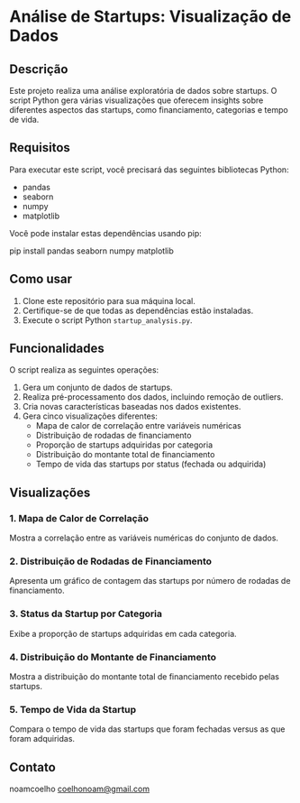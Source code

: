 # Análise de Startups: Visualização de Dados

## Descrição
Este projeto realiza uma análise exploratória de dados sobre startups. O script Python gera várias visualizações que oferecem insights sobre diferentes aspectos das startups, como financiamento, categorias e tempo de vida.

## Requisitos
Para executar este script, você precisará das seguintes bibliotecas Python:
- pandas
- seaborn
- numpy
- matplotlib

Você pode instalar estas dependências usando pip:

pip install pandas seaborn numpy matplotlib

## Como usar
1. Clone este repositório para sua máquina local.
2. Certifique-se de que todas as dependências estão instaladas.
3. Execute o script Python `startup_analysis.py`.

## Funcionalidades
O script realiza as seguintes operações:

1. Gera um conjunto de dados de startups.
2. Realiza pré-processamento dos dados, incluindo remoção de outliers.
3. Cria novas características baseadas nos dados existentes.
4. Gera cinco visualizações diferentes:
   - Mapa de calor de correlação entre variáveis numéricas
   - Distribuição de rodadas de financiamento
   - Proporção de startups adquiridas por categoria
   - Distribuição do montante total de financiamento
   - Tempo de vida das startups por status (fechada ou adquirida)

## Visualizações

### 1. Mapa de Calor de Correlação
Mostra a correlação entre as variáveis numéricas do conjunto de dados.

### 2. Distribuição de Rodadas de Financiamento
Apresenta um gráfico de contagem das startups por número de rodadas de financiamento.

### 3. Status da Startup por Categoria
Exibe a proporção de startups adquiridas em cada categoria.

### 4. Distribuição do Montante de Financiamento
Mostra a distribuição do montante total de financiamento recebido pelas startups.

### 5. Tempo de Vida da Startup
Compara o tempo de vida das startups que foram fechadas versus as que foram adquiridas.

## Contato
noamcoelho
coelhonoam@gmail.com
